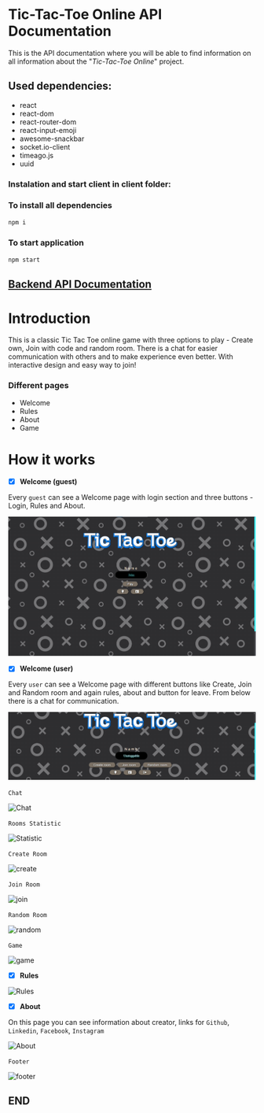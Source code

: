 # Tic-Tac-Toe Online API Documentation
This is the API documentation where you will be able to find information on all information about the "*Tic-Tac-Toe Online*" project.

## Used dependencies:
- react
- react-dom
- react-router-dom
- react-input-emoji
- awesome-snackbar
- socket.io-client
- timeago.js
- uuid

### Instalation and start client in client folder:

### To install all dependencies
```bash
npm i
```

### To start application
```bash
npm start
```

## [Backend API Documentation](./server/serverDocumentation.md)

# Introduction
This is a classic Tic Tac Toe online game with three options to play - Create own, Join with code and random room. There is a chat for easier communication with others and to make experience even better. With interactive design and easy way to join!

### Different pages
  - Welcome
  - Rules
  - About
  - Game
  
# How it works

- [x] **Welcome (guest)**

Every ```guest``` can see a Welcome page with login section and three buttons - Login, Rules and About.

![Welcome](./client/mdImages/welcome.png)

- [x] **Welcome (user)**

Every ```user``` can see a Welcome page with different buttons like Create, Join and Random room and again rules, about and button for leave. From below there is a chat for communication.

![Chat](./client/mdImages/welcomeUser.png)

```Chat```

![Chat](./client/mdImages/onlineChat.png)

```Rooms Statistic```

![Statistic](./client/mdImages/statisticRooms.png)

```Create Room```

![create](./client/mdImages/createRoom.png)

```Join Room```

![join](./client/mdImages/joinRoom.png)

```Random Room```

![random](./client/mdImages/randomRoom.png)

```Game```

![game](./client/mdImages/game.png)

- [x] **Rules**

![Rules](./client/mdImages/rules.png)

- [x] **About**

On this page you can see information about creator, links for ```Github```, ```Linkedin```, ```Facebook```, ```Instagram```

![About](./client/mdImages/about.png)

```Footer```

![footer](./client/mdImages/footer.png)




## END

